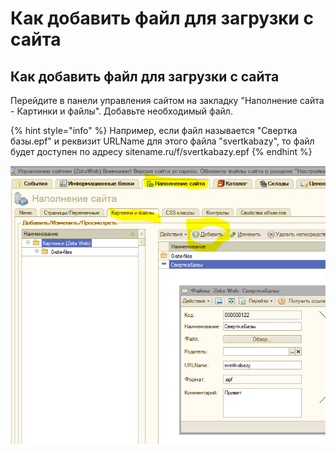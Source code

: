 # Как добавить файл для загрузки с сайта

## Как добавить файл для загрузки с сайта

Перейдите в панели управления сайтом на закладку "Наполнение сайта - Картинки и файлы". Добавьте необходимый файл.

{% hint style="info" %}
Например, если файл называется "Свертка базы.epf" и реквизит URLName для этого файла "svertkabazy", то файл будет доступен по адресу sitename.ru/f/svertkabazy.epf
{% endhint %}

![](../.gitbook/assets/image%20%28106%29.png)

